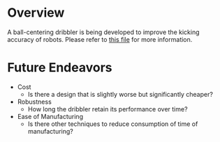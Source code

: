 # Overview
A ball-centering dribbler is being developed to improve the kicking accuracy of robots. Please refer to [this file](https://github.com/oonchulip97/dribbler/blob/master/Study%20of%20Material%20and%20Design%20of%20Dribbler%20Subsystem.pdf) for more information.

# Future Endeavors
  - Cost
    - Is there a design that is slightly worse but significantly cheaper?
  - Robustness
    - How long the dribbler retain its performance over time?
  - Ease of Manufacturing
    - Is there other techniques to reduce consumption of time of manufacturing?

